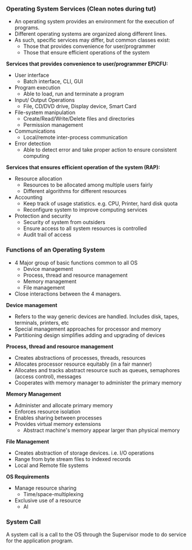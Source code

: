 ### Operating System Services (Clean notes during tut)
- An operating system provides an environment for the execution of programs.
- Different operating systems are organized along different lines.
- As such, specific services may differ, but common classes exist:
	- Those that provides convenience for user/programmer
	- Those that ensure efficient operations of the system

**Services that provides convenience to user/programmer EPICFU:**
- User interface
	- Batch interface, CLI, GUI
- Program execution
	- Able to load, run and terminate a program
- Input/ Output Operations
	- File, CD/DVD drive, Display device, Smart Card
- File-system manipulation
	- Create/Read/Write/Delete files and directories
	- Permission management
- Communications
	- Local/remote inter-process communication
- Error detection
	- Able to detect error and take proper action to ensure consistent computing

**Services that ensures efficient operation of the system (RAP):** 
- Resource allocation
	- Resources to be allocated among multiple users fairly 
	- Different algorithms for different resources
- Accounting
	- Keep track of usage statistics. e.g. CPU, Printer, hard disk quota
	- Reconfigure system to improve computing services
- Protection and security
	- Security of system from outsiders
	- Ensure access to all system resources is controlled
	- Audit trail of access

### Functions of an Operating System
- 4 Major group of basic functions common to all OS
	- Device management
	- Process, thread and resource management
	- Memory management
	- File management
- Close interactions between the 4 managers.

**Device management**
- Refers to the way generic devices are handled. Includes disk, tapes, terminals, printers, etc
- Special management approaches for processor and memory
- Partitioning design simplifies adding and upgrading of devices

**Process, thread and resource management**
- Creates abstractions of processes, threads, resources
- Allocates processor resource equitably (in a fair manner)
- Allocates and tracks abstract resource such as queues, semaphores (access control), messages
- Cooperates with memory manager to administer the primary memory

**Memory Management**
- Administer and allocate primary memory
- Enforces resource isolation
- Enables sharing between processes
- Provides virtual memory extensions
	- Abstract machine's memory appear larger than physical memory

**File Management**
- Creates abstraction of storage devices. i.e. I/O operations
- Range from byte stream files to indexed records
- Local and Remote file systems

**OS Requirements**
- Manage resource sharing
	- Time/space-multiplexing
- Exclusive use of a resource
	- Al
### System Call
A system call is a call to the OS through the Supervisor mode to do service for the application program. 